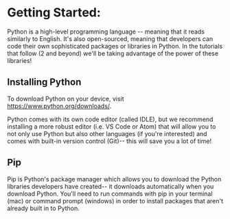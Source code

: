 # Getting Started:

Python is a high-level programming language -- meaning that it reads similarly to English. It's also open-sourced, meaning that developers can code their own sophisticated packages or libraries in Python. In the tutorials that follow (2 and beyond) we'll be taking advantage of the power of these libraries!

## Installing Python
To download Python on your device, visit https://www.python.org/downloads/.

Python comes with its own code editor (called IDLE), but we recommend installing a more robust editor (i.e. VS Code or Atom) that will allow you to not only use Python but also other languages (if you're interested) and comes with built-in version control (Git)-- this will save you a lot of time!

## Pip
Pip is Python's package manager which allows you to download the Python libraries developers have created-- it downloads automatically when you download Python. You'll need to run commands with pip in your terminal (mac) or command prompt (windows) in order to install packages that aren't already built in to Python.
